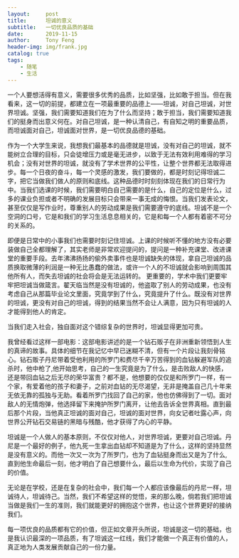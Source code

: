 ```yaml
---
layout:     post
title:      坦诚的意义
subtitle:   一切优良品质的基础
date:       2019-11-15
author:     Tony Feng
header-img: img/frank.jpg
catalog: true
tags:
    - 随笔
    - 生活
---
```


一个人要想活得有意义，需要很多优秀的品质，比如坚强，比如敢于担当。但在我看来，这一切的前提，都建立在一项最重要的品德上——坦诚，对自己坦诚，对世界坦诚。坚强，我们需要知道我们在为了什么而坚持；敢于担当，我们需要知道我们的挺身而出意义何在。对自己坦诚，是一种认清自己，有自知之明的重要品质，而坦诚面对自己，坦诚面对世界，是一切优良品德的基础。

作为一个大学生来说，我想我们最基本的品德就是坦诚，没有对自己的坦诚，就不能树立合理的目标，只会徒增压力或是毫无进步，以致于无法有效利用难得的学习机会；没有对世界的坦诚，就没有了学术世界的公平性，让整个世界都无法取得进步。每一个日夜的奋斗，每一个灵感的激发，我们要做的，都是时刻记得坦诚二字，把它当做我们做人的原则和底线。这种品德时时刻刻体现在我们的日常行为中。当我们选课的时候，我们需要明白自己需要的是什么，自己的定位是什么，过多的课业负担或者不明确的发展目标只会带来一事无成的悔恨。当我们发表论文，甚至仅仅是写作业时，尊重别人的劳动成果是我们需要遵守的底线。坦诚不是一个空洞的口号，它是和我们的学习生活息息相关的，它是和每一个人都有着密不可分的关系的。

即便是日常中的小事我们也需要时刻记住坦诚。上课的时候听不懂的地方没有必要装做自己全都理解了，其实老师是非常欢迎提问的，提问是一种补充课堂、改进课堂的重要手段。去年沸沸扬扬的偷外卖事件也是坦诚缺失的体现，拿自己坦诚的品质换取微薄的利润是一种无比愚蠢的做法，或许一个人的不坦诚就会影响到周围其他所有人，而失去坦诚的社会将会是无法运转的。
更重要的，学术中我们更要牢牢把坦诚当做箴言。翟天临当然是没有坦诚的，他盗取了别人的劳动成果，也没有考虑自己从那篇毕业论文里面，究竟学到了什么，究竟提升了什么。既没有对世界的坦诚，更没有对自己的坦诚，得到的结果当然不会让人满意，因为只有坦诚的人才能得到他人的肯定。

当我们走入社会，独自面对这个错综复杂的世界时，坦诚显得更加可贵。

我曾经看过这样一部电影：这部电影讲述的是一个钻石贩子在非洲重新领悟到人生的真谛的故事。具体的细节在我记忆中早已迷糊不清，但有一个片段让我刻骨铭心。钻石贩子丹尼带着受他利用的所罗门和费尽千辛万苦得到的血钻躲避军队的追杀时，他中枪了,他开始思考，自己的一生究竟是为了什么，是击败敌人的快感，还是带回血钻之后无尽的荣华富贵？都不是，他想要的仅仅是和所罗门一样，有一个家，有爱着他的孩子和妻子，之前对血钻的无尽渴望，无非是掩盖自己几十年来无依无靠的孤独与无助。看着所罗门找回了自己的家，他也仿佛得到了一切。面对敌人的无情炮弹，他选择留下来掩护所罗门离开，让他去告诉全世界真相。直到最后那个片段，当他真正坦诚的面对自己，坦诚的面对世界，向女记者吐露心声，向世界公开钻石交易链的黑暗与残酷，他才获得了内心的平静。

坦诚是一个人做人的基本原则，不仅仅对他人，对世界坦诚，更要对自己坦诚。丹尼是一个最好的例子，他九死一生拿出血钻却不知道是为了什么，这样的坚持显然是没有意义的。而他一次又一次为了所罗门，也为了血钻挺身而出又是为了什么, 直到他生命最后一刻，他才明白了自己想要什么，最后以生命为代价，实现了自己的价值。

无论是在学校，还是在复杂的社会中，我们每一个人都应该像最后的丹尼一样，坦诚待人，坦诚待己。当然，我们不希望这样的觉悟，来的那么晚，倘若我们把坦诚当做是我们一生的准则，我们就能更好的拥抱这个世界，也让这个世界更好的接纳我们。

每一项优良的品质都有它的价值，但正如文章开头所说，坦诚是这一切的基础，也是我认识最深的一项品质，有了坦诚这一红线，我们才能做一个真正有价值的人，真正地为人类发展贡献自己的一份力量。
